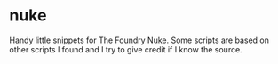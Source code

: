 # nuke
Handy little snippets for The Foundry Nuke.
Some scripts are based on other scripts I found and I try to give credit if I know the source.
